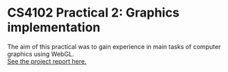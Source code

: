 # CS4102 Practical 2: Graphics implementation

The aim of this practical was to gain experience in main tasks of computer graphics using WebGL.  
[See the project report here.](190018469-CS4102-Practical-2.pdf)
